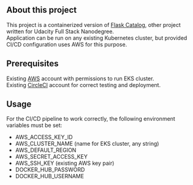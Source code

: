 About this project
------------------
This project is a containerized version of [Flask Catalog](https://github.com/nivanko/flask-catalog), other project
written for Udacity Full Stack Nanodegree.  
Application can be run on any existing Kubernetes cluster, but provided CI/CD configuration uses AWS for this purpose.

Prerequisites
-------------
Existing [AWS](https://aws.amazon.com/) account with permissions to run EKS cluster.  
Existing [CircleCI](https://circleci.com/) account for correct testing and deployment.

Usage
-----
For the CI/CD pipeline to work correctly, the following environment variables must be set:  
- AWS_ACCESS_KEY_ID
- AWS_CLUSTER_NAME (name for EKS cluster, any string)
- AWS_DEFAULT_REGION
- AWS_SECRET_ACCESS_KEY
- AWS_SSH_KEY (existing AWS key pair)
- DOCKER_HUB_PASSWORD
- DOCKER_HUB_USERNAME